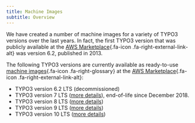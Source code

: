 ```yaml
---
title: Machine Images
subtitle: Overview
---
```


We have created a number of machine images for a variety of TYPO3 versions over the last years. In fact, the first TYPO3 version that was publicly available at the [AWS Marketplace](https://aws.amazon.com/marketplace/seller-profile?id=3c5e5f3c-d60e-4405-a9ca-aae8abfa3e2b){.fa-icon .fa-right-external-link-alt} was version 6.2, published in 2013.

The following TYPO3 versions are currently available as ready-to-use [machine images](../miscellaneous/glossary.md#machineimages){.fa-icon .fa-right-glossary} at the [AWS Marketplace](https://aws.amazon.com/marketplace/seller-profile?id=3c5e5f3c-d60e-4405-a9ca-aae8abfa3e2b){.fa-icon .fa-right-external-link-alt}:

* <span class="strikethrough">TYPO3 version 6.2 LTS</span> (decommissioned)
* TYPO3 version 7 LTS ([more details](typo3v7.md)), end-of-life since December 2018.
* TYPO3 version 8 LTS ([more details](typo3v8.md))
* TYPO3 version 9 LTS ([more details](typo3v9.md))
* TYPO3 version 10 LTS ([more details](typo3v10.md))
